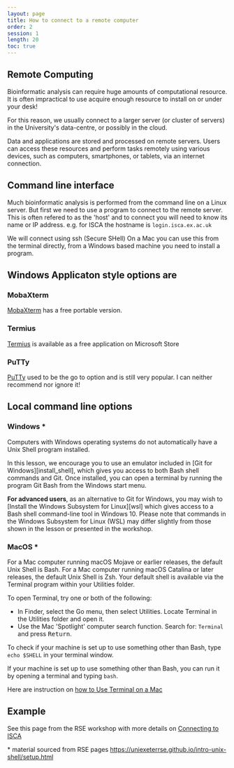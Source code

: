 ```yaml
---
layout: page
title: How to connect to a remote computer
order: 2
session: 1
length: 20
toc: true
---
```


## Remote Computing

Bioinformatic analysis can require huge amounts of computational resource. It is often impractical to use acquire enough resource to install on or under your desk!

For this reason, we usually connect to a larger server (or cluster of servers) in the University's data-centre, or possibly in the cloud.

Data and applications are stored and processed on remote servers. Users can access these resources and perform tasks remotely using various devices, such as computers, smartphones, or tablets, via an internet connection. 

## Command line interface

Much bioinformatic analysis is performed from the command line on a Linux server. But first we need to use a program to connect to the remote server.  This is often refered to as the 'host' and to connect you will need to know its name or IP address.
e.g. for ISCA the hostname is `login.isca.ex.ac.uk`

We will connect using ssh (Secure SHell) On a Mac you can use this from the terminal directly, from a Windows based machine you need to install a program.

## Windows Applicaton style options are

### MobaXterm

[MobaXterm](https://mobaxterm.mobatek.net) has a free portable version.

### Termius

[Termius](https://termius.com/) is available as a free application on Microsoft Store

### PuTTy

[PuTTy](https://www.putty.org/) used to be the go to option and is still very popular. I can neither recommend nor ignore it!



## Local command line options

### Windows \*
Computers with Windows operating systems do not automatically have a Unix Shell program
installed.

In this lesson, we encourage you to use an emulator included in [Git for Windows][install_shell],
which gives you access to both Bash shell commands and Git. 
Once installed, you can open a terminal by running the program Git Bash from the Windows start
menu.

**For advanced users**, as an alternative to Git for Windows, you may wish to [Install the Windows Subsystem for Linux][wsl] which gives access to a Bash shell command-line tool in Windows 10.
Please note that commands in the Windows Subsystem for Linux (WSL) may differ slightly
from those shown in the lesson or presented in the workshop.

### MacOS \*
For a Mac computer running macOS Mojave or earlier releases, the default Unix Shell is Bash.
For a Mac computer running macOS Catalina or later releases, the default Unix Shell is Zsh.
Your default shell is available via the Terminal program within your Utilities folder.

To open Terminal, try one or both of the following:
* In Finder, select the Go menu, then select Utilities.
  Locate Terminal in the Utilities folder and open it.
* Use the Mac 'Spotlight' computer search function.
  Search for: `Terminal` and press <kbd>Return</kbd>.

To check if your machine is set up to use something other than Bash,
type `echo $SHELL` in your terminal window.

If your machine is set up to use something other than Bash,
you can run it by opening a terminal and typing `bash`.

Here are instruction on [how to Use Terminal on a Mac](http://www.macworld.co.uk/feature/mac-software/how-use-terminal-on-mac-3608274/)




## Example

See this page from the RSE workshop with more details on [Connecting to ISCA](https://uniexeterrse.github.io/intro-to-isca/03_connection/index.html)


\* material sourced from RSE pages https://uniexeterrse.github.io/intro-unix-shell/setup.html
